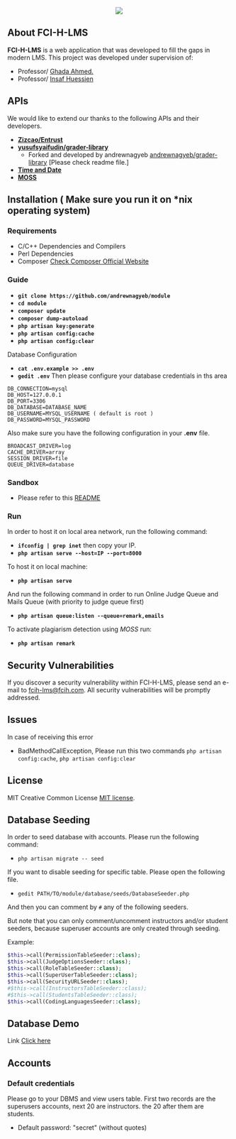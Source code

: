 <p align="center"><img src="https://laravel.com/assets/img/components/logo-laravel.svg"></p>

## About FCI-H-LMS

**FCI-H-LMS** is a web application that was developed to fill the gaps in modern LMS. This project was developed under supervision of:
- Professor/ [Ghada Ahmed.](http://www.fcih.net/ghada/resume) 
- Professor/ [Insaf Huessien](https://eg.linkedin.com/in/ensaf-hussein-7b257492) 
## APIs

We would like to extend our thanks to the following APIs and their developers.

- **[Zizcao/Entrust](https://github.com/Zizaco/entrust)**
- **[yusufsyaifudin/grader-library](https://github.com/yusufsyaifudin/grader-library)**
    - Forked and developed by andrewnagyeb [andrewnagyeb/grader-library](https://github.com/andrewnagyeb/grader-library) [Please check readme file.]
- **[Time and Date](https://www.timeanddate.com/)**
- **[MOSS](https://github.com/Phhere/MOSS-PHP)**


## Installation ( Make sure you run it on *nix operating system)
### Requirements
- C/C++ Dependencies and Compilers
- Perl Dependencies
- Composer [Check Composer Official Website](https://getcomposer.org/doc/00-intro.md#installation-linux-unix-osx)

### Guide  
- **`git clone https://github.com/andrewnagyeb/module`**
- **`cd module`**
- **`composer update`**
- **`composer dump-autoload`**
- **`php artisan key:generate`**
- **`php artisan config:cache`**
- **`php artisan config:clear`**

Database Configuration 
- **`cat .env.example >> .env`**
- **`gedit .env`**
Then please configure your database credentials in ths area
``` 
DB_CONNECTION=mysql
DB_HOST=127.0.0.1
DB_PORT=3306
DB_DATABASE=DATABASE_NAME
DB_USERNAME=MYSQL_USERNAME ( default is root )
DB_PASSWORD=MYSQL_PASSWORD

```
Also make sure you have the following configuration in your **.env** file.
```
BROADCAST_DRIVER=log
CACHE_DRIVER=array
SESSION_DRIVER=file
QUEUE_DRIVER=database
```

### Sandbox

- Please refer to this [README](https://github.com/andrewnagyeb/grader-library/blob/master/README.md) 

### Run
In order to host it on local area network, run the following command:
- **`ifconfig | grep inet`**
then copy your IP. 
- **`php artisan serve --host=IP --port=8000`**

To host it on local machine:
- **`php artisan serve`**

And run the following command in order to run Online Judge Queue and Mails Queue (with priority to judge queue first)
- **`php artisan queue:listen --queue=remark,emails`** 

To activate plagiarism detection using *MOSS* run:
- **`php artisan remark`** 
## Security Vulnerabilities

If you discover a security vulnerability within FCI-H-LMS, please send an e-mail to fcih-lms@fcih.com. All security vulnerabilities will be promptly addressed.
## Issues
In case of receiving this error
- BadMethodCallException, Please run this two commands
`php artisan config:cache`, `php artisan config:clear`
## License

MIT Creative Common License [MIT license](http://opensource.org/licenses/MIT).
## Database Seeding
In order to seed database with accounts. Please run the following command:
- `php artisan migrate -- seed`

If you want to disable seeding for specific table. Please open the following file.
- `gedit PATH/TO/module/database/seeds/DatabaseSeeder.php`

And then you can comment by `#` any of the following seeders.

But note that you can only comment/uncomment instructors and/or student seeders, because superuser accounts are only created through seeding.

Example:


```php
$this->call(PermissionTableSeeder::class);
$this->call(JudgeOptionsSeeder::class);
$this->call(RoleTableSeeder::class);
$this->call(SuperUserTableSeeder::class);
$this->call(SecurityURLSeeder::class);
#$this->call(InstructorsTableSeeder::class);
#$this->call(StudentsTableSeeder::class);
$this->call(CodingLanguagesSeeder::class);  
```
## Database Demo
Link [Click here](https://drive.google.com/open?id=0B7tstgwobtR9eW9pNUluenpYcU0)
## Accounts
### Default credentials
Please go to your DBMS and view users table. First two records are the superusers accounts, next 20 are instructors. the 20 after them are students. 
- Default password: "secret" (without quotes)   

